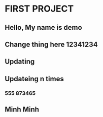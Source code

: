 # FIRST PROJECT

## Hello, My name is demo

## Change thing here 12341234

## Updating

## Updateing n times
### 555 873465

## Minh Minh
